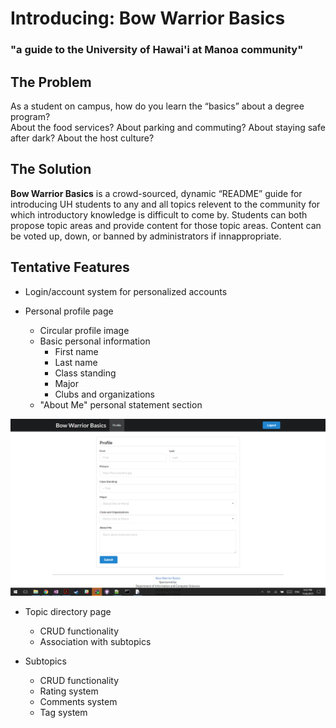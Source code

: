 # Introducing: Bow Warrior Basics

### "a guide to the University of Hawai'i at Manoa community"

## The Problem

As a student on campus, how do you learn the “basics” about a degree program?  
About the food services? About parking and commuting? About staying safe after 
dark? About the host culture?

## The Solution

**Bow Warrior Basics** is a crowd-sourced, dynamic “README” guide for 
introducing UH students to any and all topics relevent to the community for 
which introductory knowledge is difficult to come by. Students can both propose 
topic areas and provide content for those topic areas. Content can be voted up, 
down, or banned by administrators if innappropriate.

## Tentative Features

- Login/account system for personalized accounts

- Personal profile page
    - Circular profile image
    - Basic personal information
        - First name
        - Last name
        - Class standing
        - Major
        - Clubs and organizations
    - "About Me" personal statement section
<img class="ui medium left floated image" src="bowwarriorbasicsprofile.png">

- Topic directory page
    - CRUD functionality
    - Association with subtopics

- Subtopics
    - CRUD functionality
    - Rating system
    - Comments system
    - Tag system
 
